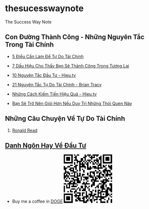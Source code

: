 # thesucesswaynote
The Success Way Note

## Con Đường Thành Công - Những Nguyên Tắc Trong Tài Chính
- [5 Điều Cần Làm Để Tự Do Tài Chính](/note/mindset/5DieuCanLamDeTuDoTaiChinh.md)
- [7 Dấu Hiệu Cho Thấy Bạn Sẽ Thành Công Trong Tương Lai](/note/mindset/7TinHieuThanhCong.md)
- [10 Nguyên Tắc Đầu Tư - Hieu.tv](/note/mindset/10NguyenTacDauTu.md)
- [21 Nguyên Tắc Tự Do Tài Chính - Brian Tracy](/note/mindset/21NguyenTacTuDoTaiChinh.md)
- [Những Cách Kiếm Tiền Hiệu Quả - Hieu.tv](/note/mindset/CachKiemTienHieuQua2022HieuTV.md)

- [Bạn Sẽ Trở Nên Giỏi Hơn Nếu Duy Trì Những Thói Quen Này](/note/mindset/ThoiQuenTotCuaThanhCong.md)

## Những Câu Chuyện Về Tự Do Tài Chính
1. [Ronald Read](/note/stories/RonaldRead.md)

## [Danh Ngôn Hay Về Đầu Tư](/note/quotes/README.md)


- Buy me a coffee in [DOGE](https://dogechain.info/address/DDYnGiWgpSm1cmi8imksqHY8aLX7RtzVEa)
![Doge: DDYnGiWgpSm1cmi8imksqHY8aLX7RtzVEa](/images/wallet/DOGE-DDYnGiWgpSm1cmi8imksqHY8aLX7RtzVEa.png "Title")
